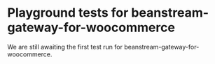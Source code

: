 # Playground tests for beanstream-gateway-for-woocommerce
We are still awaiting the first test run for beanstream-gateway-for-woocommerce.
